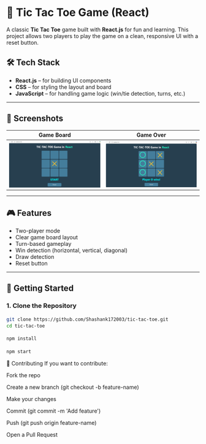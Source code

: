 # 🧠 Tic Tac Toe Game (React)

A classic **Tic Tac Toe** game built with **React.js** for fun and learning. This project allows two players to play the game on a clean, responsive UI with a reset button.

## 🛠️ Tech Stack

- **React.js** – for building UI components
- **CSS** – for styling the layout and board
- **JavaScript** – for handling game logic (win/tie detection, turns, etc.)

---

## 📸 Screenshots

| Game Board | Game Over |
|------------|------------|
| ![Game Board Screenshot](./src/components/assets/Screenshot%202025-07-26%20144310.png) | ![Game Over Screenshot](./src/components/assets/Screenshot%202025-07-26%20144328.png) |

---

## 🎮 Features

- Two-player mode
- Clear game board layout
- Turn-based gameplay
- Win detection (horizontal, vertical, diagonal)
- Draw detection
- Reset button

---

## 🚀 Getting Started

### 1. Clone the Repository

```bash
git clone https://github.com/Shashank172003/tic-tac-toe.git
cd tic-tac-toe

npm install

npm start

```
🙌 Contributing
If you want to contribute:

Fork the repo

Create a new branch (git checkout -b feature-name)

Make your changes

Commit (git commit -m 'Add feature')

Push (git push origin feature-name)

Open a Pull Request



